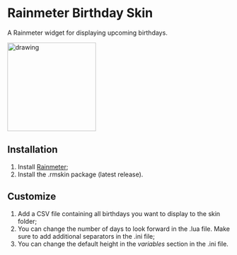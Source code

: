 # Rainmeter Birthday Skin
A Rainmeter widget for displaying upcoming birthdays. 

<img src="https://i.imgur.com/rCtw6oR.png" alt="drawing" width="200"/>


## Installation
1. Install [Rainmeter](https://www.rainmeter.net/);
2. Install the .rmskin package (latest release).

## Customize
1. Add a CSV file containing all birthdays you want to display to the skin folder;
2. You can change the number of days to look forward in the .lua file. Make sure to add additional separators in the .ini file;
3. You can change the default height in the _variables_ section in the .ini file.

